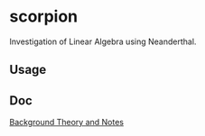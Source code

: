 # scorpion

Investigation of Linear Algebra using Neanderthal. 

## Usage

## Doc

[Background Theory and Notes](doc/intro.md)

